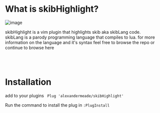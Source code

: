 
# What is skibHighlight?

![image](https://github.com/alexandermeade/skibHighlight/assets/128431625/d1f466f6-4c98-4a9a-9404-d3454b774f0f)





skibHighlight is a vim plugin that highlights skib aka skibLang code. skibLang is a parody programming language that compiles to lua. for more information on the language and it's syntax feel free to browse the repo or continue to browse here 

<br>


<br>

# Installation 

add to your plugins ``` Plug 'alexandermeade/skibHighlight'```

Run the command to install the plug in ```:PlugInstall```
